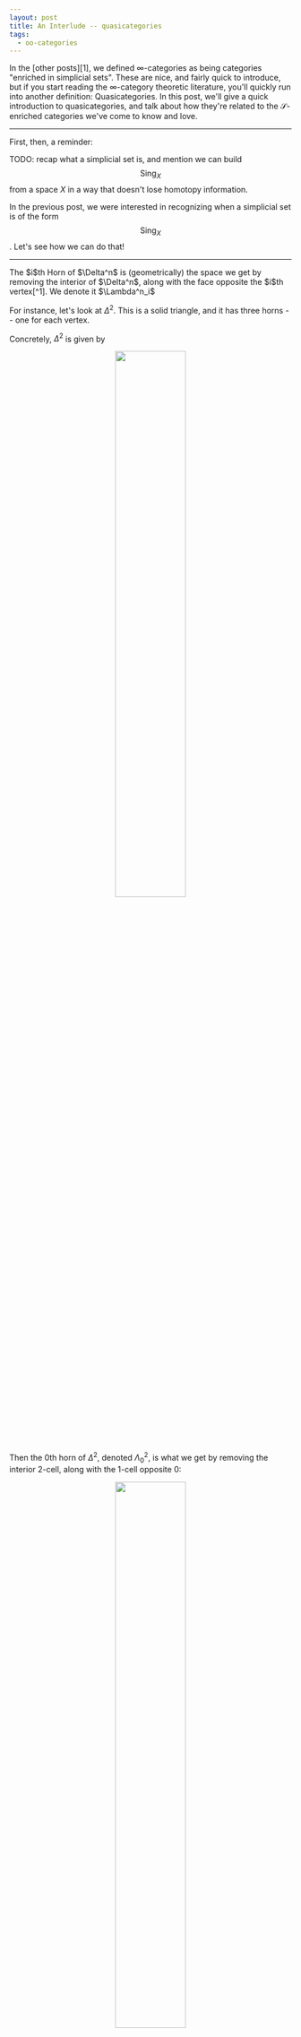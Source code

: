 ```yaml
---
layout: post
title: An Interlude -- quasicategories
tags:
  - oo-categories
---
```


In the [other posts][1], we defined $\infty$-categories as being 
categories "enriched in simplicial sets". These are nice, and 
fairly quick to introduce, but if you start reading the 
$\infty$-category theoretic literature, you'll quickly run into
another definition: <span class=defn>Quasicategories</span>.
In this post, we'll give a quick introduction to quasicategories,
and talk about how they're related to the $\mathcal{S}$-enriched
categories we've come to know and love.

---

First, then, a reminder:

TODO: recap what a simplicial set is, and mention we can build
$$\text{Sing}_X$$ from a space $X$ in a way that doesn't lose 
homotopy information.

In the previous post, we were interested in recognizing when a 
simplicial set is of the form $$\text{Sing}_X$$. Let's see how
we can do that!

---

<div class=boxed markdown=1>
The <span class=defn>$i$th Horn</span> of $\Delta^n$ is (geometrically) 
the space we get by removing the interior of $\Delta^n$, along with the 
face opposite the $i$th vertex[^1]. We denote it $\Lambda^n_i$
</div>

For instance, let's look at $\Delta^2$. This is a solid triangle, and it 
has three horns -- one for each vertex.

Concretely, $\Delta^2$ is given by

<p style="text-align:center;">
<img src="/assets/images/quasicategories/delta2.png" width="50%">
</p>

Then the $0$th horn of $\Delta^2$, denoted $\Lambda^2_0$, is what we get by 
removing the interior 2-cell, along with the 1-cell opposite $0$:

<p style="text-align:center;">
<img src="/assets/images/quasicategories/horn-2-0.png" width="50%">
</p>

Analogously, we get $\Lambda^2_1$ by removing the interior 2-cell and the 
1-cell opposite $1$:

<p style="text-align:center;">
<img src="/assets/images/quasicategories/horn-2-1.png" width="50%">
</p>

and we get $\Lambda^2_2$ by removing the interior 2-cell and the 1-cell
opposite $2$:

<p style="text-align:center;">
<img src="/assets/images/quasicategories/horn-2-2.png" width="50%">
</p>

What about the horns of $\Delta^3$? Well now, we remove the interior 3-cell
(the "volume" of the simplex) as well as the 2-cell opposite your favorite
vertex. Concretely, we see $\Lambda^3_0$ is given by[^3]

<p style="text-align:center;">
<img src="/assets/images/quasicategories/horn-3-0.png" width="50%">
</p>

Similarly, $\Lambda^3_1$ is

<p style="text-align:center;">
<img src="/assets/images/quasicategories/horn-3-1.png" width="50%">
</p>

$\Lambda^3_2$ is

<p style="text-align:center;">
<img src="/assets/images/quasicategories/horn-3-2.png" width="50%">
</p>

and $\Lambda^3_3$ is

<p style="text-align:center;">
<img src="/assets/images/quasicategories/horn-3-3.png" width="50%">
</p>

<div class=boxed markdown=1>
As a (quick?) exercise, you should try to write down a definition of
$\Lambda^n_i$ as a simplicial set. 

Remember that, by the yoneda lemma, it suffices to say what the
$k$-cells are for each $k$[^4].
</div>

---

Now then, we come to an important definition

<div class=boxed markdown=1>
A simplicial set $X$ is called a 
<span class=defn>Kan Complex</span>
if every horn $\Lambda^n_i$ in $X$ can be
"filled" by a $\Delta^n$.
</div>

In a commutative diagram, we ask that the following dotted 
morphism should always exist:

<p style="text-align:center;">
<img src="/assets/images/quasicategories/filling-horns.png" width="33%">
</p>

Why care about this? Because of the following major theorem:

<div class=boxed markdown=1>
For every topological space $X$, $\text{Sing}_X$ is a kan complex.

Moreover, (up to weak equivalence), every kan complex arises in this way.
</div>

So we see that we can completely recover the notion of topological space 
(up to homotopy) by looking at special simplicial sets... But wasn't this 
all supposed to have something to do with category theory?

---

Just like every topological space $X$ defines a simplicial set 
$$\text{Sing}_X$$, every category _also_ defines a simplicial set,
called the <span class=defn>Nerve</span> of the category $\mathcal{C}$.

In general, the $n$-cells in the nerve $\mathcal{N}(\mathcal{C})$ will be
given by the "paths" of length $n$ made of arrows in $\mathcal{C}$. That is

 - The 0-cells will be objects of $\mathcal{C}$
 - The 1-cells will be the arrows, $C_0 \to C_1$
 - The 2-cells will be the paths of length 2, $C_0 \to C_1 \to C_2$
 - The 3-cells will be the paths of length 3, $C_0 \to C_1 \to C_2 \to C_3$
 - etc.

Concretely, let's look at the following category (where $k = hf = hg$):

<p style="text-align:center;">
<img src="/assets/images/quasicategories/cat.png" width="50%">
</p>

Then its nerve should have three 0-cells ($A$, $B$, and $C$),
plus 1-cells for $f$, $g$, $h$, and the composite $k$
(notice this is only _one_ 1-cell, since it's a single arrow in $\mathcal{C}$).
However, we add _two_ 2-cells: 

$$
A \overset{f}{\to} B \overset{h}{\to} C
$$

$$
A \overset{g}{\to} B \overset{h}{\to} C
$$

since $k$ arises as a composite in _two_ ways: $hf$ and $hg$.

Thus, the nerve of $\mathcal{C}$ is a _cone_ 

<p style="text-align:center;">
<img src="/assets/images/quasicategories/nerve.png" width="50%">
</p>

Perhaps a better way to visualize this is as a _disk_ instead:

<p style="text-align:center;">
<img src="/assets/images/quasicategories/nerve2.png" width="50%">
</p>

---

Of course, it's easy to guess the next question. Can we tell 
_which_ simplicial complexes arise as the nerve of some category?

Again, the answer is _yes_, and the answer will look shockingly similar
to the case of topological spaces!

<div class=boxed markdown=1>
A simplicial complex is called a 
<span class=defn>Quasicategory</span>
if every "inner horn" has a fill.

That is, every horn $\Lambda^n_i$ should have a fill, except 
when $i=0$ or $i=n$.
</div>

This should make sense as a definition, since in a category _composition_
tells us that we can fill inner horns! 

Indeed, consider the inner horn $\Lambda^2_1$:

<p style="text-align:center;">
<img src="/assets/images/quasicategories/inner-horn.png" width="50%">
</p>

If this diagram lives inside the nerve of a category $\mathcal{N}(\mathcal{C})$,
then we can always fill the horn! Indeed, we have a 1-cell from $0 \to 2$
given by $gf$. We also have a 2-cell filling this triangle given by
the path $0 \overset{f}{\to} 1 \overset{g}{\to} 2$.

<p style="text-align:center;">
<img src="/assets/images/quasicategories/filled-inner-horn.png" width="50%">
</p>

<div class=boxed markdown=1>
As a cute exercise, you should check that the two inner horns 
$\Lambda^3_1$ and $\Lambda^3_2$ have fills in the nerve of a category.
</div>

---

This all brings us to another major theorem:

<div class=boxed markdown=1>
For every category, the nerve $\mathcal{N}(\mathcal{C})$ is a 
quasicategory.

Moreover, if $X$ is a quasicategory where each inner horn has a 
_unique_ fill, then $X$ is isomorphic to the nerve of some category.
</div>

Notice, though, that _every kan complex is a quasicategory_! This tells us
that quasicategories allow us to treat spaces and categories on equal footing[^5]!

In particular, quasicategories give us a setting where we can 
"do homotopy theory" to categories, and if you remember back to 
the main post about $\infty$-categories, and how they solve the
formal issues with model categories, that's exactly what we were looking for!

<div class=boxed markdown=1>
Here's another tentative definition. If this reminds you of the tentative
definition of a "homotopy theory" from the last post, you have good instincts.

An <span class=defn>$\infty$-category</span> is a quasicategory, where we 
say two quasicategories _present the same $\infty$-category_ if they are
[homotopy equivalent][10] as simplicial sets.
</div>

Jacob Lurie's tomes on $\infty$-categories are primarily based on the 
language of quasicategories. But in the main post, we defined an 
$\infty$-category to be a category enriched in spaces...

How can we reconcile these viewpoints? Is there a way for us to apply
the machinery proven in Lurie's books to the hammock localization of
a model category? Why have we given two seemingly unrelated definitions
of an $\infty$-category in the first place?

For answers to these questions and more, read on to the last post in this
series[^2]!

---

[^1]:
    Super concretely, given $n+1$ vertices 

    $$0 \lt 1 \lt \ldots \lt n-1 \lt n$$

    the $i$th horn $\Lambda^n_i$ is $\Delta^n$ minus two cells:

    - the unique $n$-cell
    - the unique $n-1$ cell which doesn't contain $i$

[^2]:
    Thank goodness! I have been working on these for _so_ long.
    I really didn't realize how big a project I was in for when I decided
    to make a post clarifying the relationship between model categories
    and $\infty$-categories...

    I love how it's turning out, but I'm so ready for these posts to be 
    behind me, haha. I also didn't want to post any of them until they
    were all done. In part because I spent a lot of time moving various 
    bits back and forth between posts, and once one is public I would want
    to consider it (mostly) set in stone. But also because I wanted to make
    sure I actually finished them all.

    I have a bad habit of starting a series and leaving things unfinished
    (rest in peace [cohomology part 1][2]), 
    but it was important that I not do that to these posts.

[^3]:
    Sorry if these are hard to understand. Drawing 3d pictures is hard, haha.
    Each image is made up of 1-cells (colored in black) as well as 2-cells
    (shaeded in blue). Moreover, in each pictrue we've omitted exactly one
    2-cell from the boundary of the tetrahedron.

[^4]:
    If it's not clear what role yoneda plays in this situation, see 
    my answer [here][7]. 

    It's also definitely worth reading Friedman's 
    _An Elementary Illustrated Introduction to Simplicial Sets_
    (avaialable [here][8]).

[^5]:
    I originally put this in the main body, but I ended up deciding it
    ruined the flow of the post too much. That said, I still think it's 
    a fun (and enlightening) example, so I wanted to include it as a 
    ~bonus exercise~ here:

    <div class=boxed markdown=1>
    Show that two isomorphic categories give rise to homeomorphic nerves
    (after taking [geometric realizations][9], of course).

    Then, show that two _equivalent_ categories give rise to homotopy equivalent
    nerves.
    </div>



[1]: post 2
[2]: cohomology part 1
[7]: https://math.stackexchange.com/questions/4475159/conceptualizing-presheaves-as-generalized-spaces/4475219#4475219
[8]: http://arxiv.org/abs/0809.4221
[9]: https://ncatlab.org/nlab/show/geometric+realization
[10]: https://ncatlab.org/nlab/show/model+structure+on+simplicial+sets#joyals_model_structure
[11]: https://ncatlab.org/nlab/show/simplicial+set

